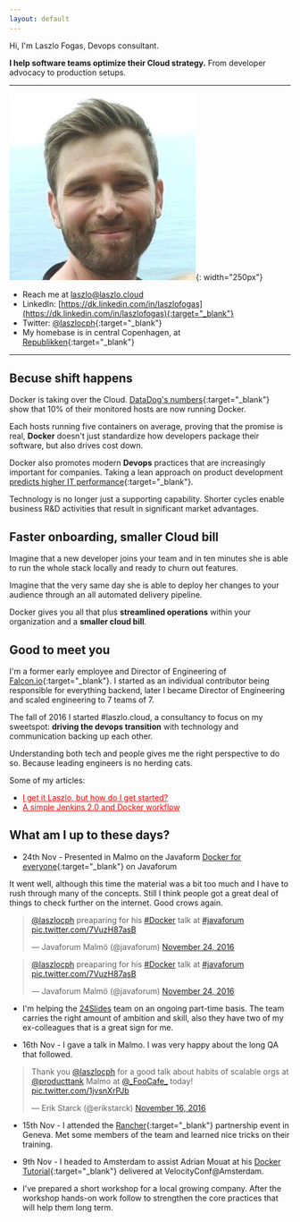 ```yaml
---
layout: default
---
```


Hi, I'm Laszlo Fogas, Devops consultant. 

**I help software teams optimize their Cloud strategy.** From developer advocacy to production setups.

---

![Laszlo](9ySXeJrr.jpg){: width="250px"}


* Reach me at <a href="mailto:laszlo@laszlo.cloud">laszlo@laszlo.cloud</a>
* LinkedIn: [https://dk.linkedin.com/in/laszlofogas](https://dk.linkedin.com/in/laszlofogas){:target="_blank"}
* Twitter: [@laszlocph](https://twitter.com/laszlocph){:target="_blank"}
* My homebase is in central Copenhagen, at [Republikken](http://republikken.net/contact-republikken/){:target="_blank"}
   
---
     
## Becuse shift happens
 
Docker is taking over the Cloud. [DataDog's numbers](https://www.datadoghq.com/docker-adoption/){:target="_blank"} show that 10% of their monitored hosts are now running Docker. 

Each hosts running five containers on average, proving that the promise is real, **Docker** doesn't just standardize how developers package their software, but also drives cost down.

Docker also promotes modern **Devops** practices that are increasingly important for companies. Taking a lean approach on product development [predicts higher IT performance](https://puppet.com/resources/white-paper/2016-state-of-devops-report){:target="_blank"}.

Technology is no longer just a supporting capability. Shorter cycles enable business R&D activities that result in significant market advantages.

## Faster onboarding, smaller Cloud bill

Imagine that a new developer joins your team and in ten minutes she is able to run the whole stack locally and ready to churn out features. 

Imagine that the very same day she is able to deploy her changes to your audience through an all automated delivery pipeline. 

Docker gives you all that plus **streamlined operations** within your organization and a **smaller cloud bill**.

## Good to meet you

I'm a former early employee and Director of Engineering of [Falcon.io](https://falcon.io){:target="_blank"}. I started as an individual contributor being responsible for everything backend, later I became Director of Engineering and scaled engineering to 7 teams of 7.

The fall of 2016 I started #laszlo.cloud, a consultancy to focus on my sweetspot: **driving the devops transition** with technology and communication backing up each other. 

Understanding both tech and people gives me the right perspective to do so. Because leading engineers is no herding cats.

Some of my articles:  
    
* <a href="http://laszlo.cloud/I-get-it-Laszlo-but-how-do-I-get-started" style="color: red; align: center;">I get it Laszlo, but how do I get started?</a><br/>
* <a href="http://laszlo.cloud/Simple-Jenkins-and-Docker-workflow" style="color: red; align: center;">A simple Jenkins 2.0 and Docker workflow</a>
    
 
## What am I up to these days?
* 24th Nov - Presented in Malmo on the Javaform [Docker for everyone](https://www.meetup.com/Javaforum-Malmo/events/234911104/){:target="_blank"} on Javaforum 

It went well, although this time the material was a bit too much and I have to rush through many of the concepts. Still I think people got a great deal of things to check further on the internet. Good crows again.

<blockquote class="twitter-tweet" data-lang="en"><p lang="en" dir="ltr"><a href="https://twitter.com/laszlocph">@laszlocph</a> preaparing for his <a href="https://twitter.com/hashtag/Docker?src=hash">#Docker</a> talk at <a href="https://twitter.com/hashtag/javaforum?src=hash">#javaforum</a> <a href="https://t.co/7VuzH87asB">pic.twitter.com/7VuzH87asB</a></p>&mdash; Javaforum Malmö (@javaforum) <a href="https://twitter.com/javaforum/status/801824355277795328">November 24, 2016</a></blockquote>
<script async src="//platform.twitter.com/widgets.js" charset="utf-8"></script>

<blockquote class="twitter-tweet" data-lang="en"><p lang="en" dir="ltr"><a href="https://twitter.com/laszlocph">@laszlocph</a> preaparing for his <a href="https://twitter.com/hashtag/Docker?src=hash">#Docker</a> talk at <a href="https://twitter.com/hashtag/javaforum?src=hash">#javaforum</a> <a href="https://t.co/7VuzH87asB">pic.twitter.com/7VuzH87asB</a></p>&mdash; Javaforum Malmö (@javaforum) <a href="https://twitter.com/javaforum/status/801824355277795328">November 24, 2016</a></blockquote>
<script async src="//platform.twitter.com/widgets.js" charset="utf-8"></script>

* I'm helping the [24Slides](https://24slides.com/) team on an ongoing part-time basis. The team carries the right amount of ambition and skill, also they have two of my ex-colleagues that is a great sign for me.

* 16th Nov - I gave a talk in Malmo. I was very happy about the long QA that followed.
<blockquote class="twitter-tweet" data-lang="en"><p lang="en" dir="ltr">Thank you <a href="https://twitter.com/laszlocph">@laszlocph</a> for a good talk about habits of scalable orgs at <a href="https://twitter.com/producttank">@producttank</a> Malmo at <a href="https://twitter.com/_FooCafe_">@_FooCafe_</a> today! <a href="https://t.co/1jvsnXrPJb">pic.twitter.com/1jvsnXrPJb</a></p>&mdash; Erik Starck (@erikstarck) <a href="https://twitter.com/erikstarck/status/798975031766355972">November 16, 2016</a></blockquote>
<script async src="//platform.twitter.com/widgets.js" charset="utf-8"></script>

* 15th Nov - I attended the [Rancher](http://rancher.com){:target="_blank"} partnership event in Geneva. Met some members of the team and learned nice tricks on their training.

* 9th Nov - I headed to Amsterdam to assist Adrian Mouat at his [Docker Tutorial](http://conferences.oreilly.com/velocity/devops-web-performance-eu/public/schedule/detail/54134){:target="_blank"} delivered at VelocityConf@Amsterdam.

* I've prepared a short workshop for a local growing company. After the workshop hands-on work follow to strengthen the core practices that will help them long term.


<script>
  (function(i,s,o,g,r,a,m){i['GoogleAnalyticsObject']=r;i[r]=i[r]||function(){
  (i[r].q=i[r].q||[]).push(arguments)},i[r].l=1*new Date();a=s.createElement(o),
  m=s.getElementsByTagName(o)[0];a.async=1;a.src=g;m.parentNode.insertBefore(a,m)
  })(window,document,'script','https://www.google-analytics.com/analytics.js','ga');

  ga('create', 'UA-84825803-1', 'auto');
  ga('send', 'pageview');

</script>
